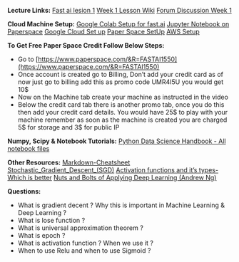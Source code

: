 **Lecture Links:**
[Fast ai lesion 1](http://course.fast.ai/lessons/lesson1.html)
[Week 1 Lesson Wiki](http://wiki.fast.ai/index.php/Lesson_1)
[Forum Discussion Week 1](http://forums.fast.ai/t/lesson-1-discussion/96)

**Cloud Machine Setup:**
[Google Colab Setup for fast.ai](https://towardsdatascience.com/fast-ai-lesson-1-on-google-colab-free-gpu-d2af89f53604)
[Jupyter Notebook on Paperspace](https://by-the-water.github.io/posts/2017/05/16/setting-up-a-jupyter-notebook-server-on-paperspace.html)
[Google Cloud Set up](https://medium.com/@jamsawamsa/running-a-google-cloud-gpu-for-fast-ai-for-free-5f89c707bae6)
[Paper Space SetUp](https://github.com/reshamas/fastai_deeplearn_part1/blob/master/tools/paperspace.md)
[AWS Setup](https://github.com/fastai/courses/blob/master/setup/aws-alias.sh)

**To Get Free Paper Space Credit Follow Below Steps:**
- Go to [https://www.paperspace.com/&R=FASTAI1550](https://www.paperspace.com/&R=FASTAI1550)
- Once account is created go to Billing, Don’t add your credit card as of now just go to billing
add this as promo code UMR4I5U you would get 10$
- Now on the Machine tab create your machine as instructed in the video
- Below the credit card tab there is another promo tab, once you do this then add your credit card details. You would have 25$ to play with your machine remember as soon as the machine is created you are charged 5$ for storage and 3$ for public IP


**Numpy, Scipy & Notebook Tutorials:**
[Python Data Science Handbook - All notebook files](https://github.com/jakevdp/PythonDataScienceHandbook)

**Other Resources:**
[Markdown-Cheatsheet](https://github.com/adam-p/markdown-here/wiki/Markdown-Cheatsheet)
[Stochastic_Gradient_Descent_(SGD)](http://wiki.fast.ai/index.php/Stochastic_Gradient_Descent_(SGD))
[Activation functions and it’s types-Which is better](https://towardsdatascience.com/activation-functions-and-its-types-which-is-better-a9a5310cc8f)
[Nuts and Bolts of Applying Deep Learning (Andrew Ng)](https://www.youtube.com/watch?v=F1ka6a13S9I)

**Questions:**
- What is gradient decent ? Why this is important in Machine Learning & Deep Learning ?
- What is lose function ?
- What is universal approximation theorem ?
- What is epoch ?
- What is activation function ? When we use it ? 
- When to use Relu and when to use Sigmoid ?
